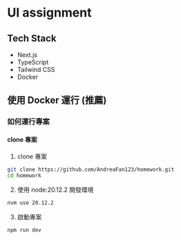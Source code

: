 # UI assignment

## Tech Stack

- Next.js
- TypeScript
- Tailwind CSS
- Docker

## 使用 Docker 運行 (推薦)

### 如何運行專案

#### clone 專案

1. clone 專案

```bash
git clone https://github.com/AndreaFan123/homework.git
cd homework
```

2. 使用 node:20.12.2 開發環境

```bash
nvm use 20.12.2
```

3. 啟動專案

```bash
npm run dev
```
